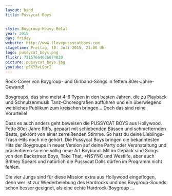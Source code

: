 ```yaml
---
layout: band
title: Pussycat Boys


style: Boygroup-Heavy-Metal
year: 2015
day: friday
website: http://www.ilovepussycatboys.com
stagetime: Freitag, 10. Juli 2015, 21:00 Uhr
logo: pussycat_boys.png
flickr: 72157664636074820
picture: pussycat_boys.jpg
youtube: pSXY3vLQorI
---
```

Rock-Cover von Boygroup- und Girlband-Songs in fettem 80er-Jahre-Gewand!


Boygroups, das sind meist 4-6 Typen in den besten Jahren, die zu Playback und
Schnulzenmusik Tanz-Choreografien aufführen und ein überwiegend weibliches
Publikum zum kreischen bringen… Doch das sind reine Vorurteile!


Dass es auch anders geht beweisen die PUSSYCAT BOYS aus Hollywood. Fette 80er
Jahre Riffs, gepaart mit schiebenden Bässen und schmetternden Beats, gekrönt
von einer zerreißenden Stimme. So hast du deine Lieblings-Trash-Hits noch nie
gehört. Die Pussycat Boys bringen die bekanntesten Hits der Boygroups in neuer
Version auf deine Party oder Veranstaltung und präsentieren so eine völlig
neue Art Boyband. Mit im Gepäck sind Songs von den Backstreet Boys, Take That,
*NSYNC und Westlife, aber auch Britney Spears und natürlich die Pussycat Dolls
dürfen im Programm nicht fehlen.


Die vier Jungs sind für diese Mission extra aus Hollywood eingeflogen, denn
wer ist zur Wiederbelebung des Hardrocks und des Boygroup-Sounds schon besser
geeignet, als eine echte Hardrock-Boygroup ...
